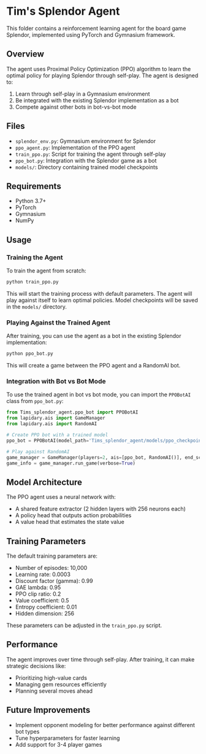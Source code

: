 # Tim's Splendor Agent

This folder contains a reinforcement learning agent for the board game Splendor, implemented using PyTorch and Gymnasium framework.

## Overview

The agent uses Proximal Policy Optimization (PPO) algorithm to learn the optimal policy for playing Splendor through self-play. The agent is designed to:

1. Learn through self-play in a Gymnasium environment
2. Be integrated with the existing Splendor implementation as a bot
3. Compete against other bots in bot-vs-bot mode

## Files

- `splendor_env.py`: Gymnasium environment for Splendor
- `ppo_agent.py`: Implementation of the PPO agent
- `train_ppo.py`: Script for training the agent through self-play
- `ppo_bot.py`: Integration with the Splendor game as a bot
- `models/`: Directory containing trained model checkpoints

## Requirements

- Python 3.7+
- PyTorch
- Gymnasium
- NumPy

## Usage

### Training the Agent

To train the agent from scratch:

```bash
python train_ppo.py
```

This will start the training process with default parameters. The agent will play against itself to learn optimal policies. Model checkpoints will be saved in the `models/` directory.

### Playing Against the Trained Agent

After training, you can use the agent as a bot in the existing Splendor implementation:

```bash
python ppo_bot.py
```

This will create a game between the PPO agent and a RandomAI bot.

### Integration with Bot vs Bot Mode

To use the trained agent in bot vs bot mode, you can import the `PPOBotAI` class from `ppo_bot.py`:

```python
from Tims_splendor_agent.ppo_bot import PPOBotAI
from lapidary.ais import GameManager
from lapidary.ais import RandomAI

# Create PPO bot with a trained model
ppo_bot = PPOBotAI(model_path='Tims_splendor_agent/models/ppo_checkpoint_final.pt')

# Play against RandomAI
game_manager = GameManager(players=2, ais=[ppo_bot, RandomAI()], end_score=15)
game_info = game_manager.run_game(verbose=True)
```

## Model Architecture

The PPO agent uses a neural network with:

- A shared feature extractor (2 hidden layers with 256 neurons each)
- A policy head that outputs action probabilities
- A value head that estimates the state value

## Training Parameters

The default training parameters are:

- Number of episodes: 10,000
- Learning rate: 0.0003
- Discount factor (gamma): 0.99
- GAE lambda: 0.95
- PPO clip ratio: 0.2
- Value coefficient: 0.5
- Entropy coefficient: 0.01
- Hidden dimension: 256

These parameters can be adjusted in the `train_ppo.py` script.

## Performance

The agent improves over time through self-play. After training, it can make strategic decisions like:

- Prioritizing high-value cards
- Managing gem resources efficiently
- Planning several moves ahead

## Future Improvements

- Implement opponent modeling for better performance against different bot types
- Tune hyperparameters for faster learning
- Add support for 3-4 player games 